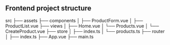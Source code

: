## Frontend project structure

src
├── assets
├── components
│   ├── ProductForm.vue
│   ├── ProductList.vue
├── views
│   ├── Home.vue
│   └── Products.vue
│   └── CreateProduct.vue
├── store
│   ├── index.ts
│   └── products.ts
├── router
│   ├── index.ts
├── App.vue
├── main.ts